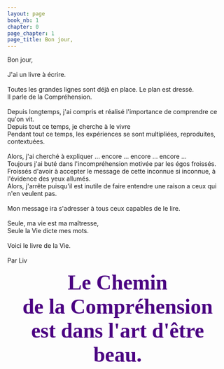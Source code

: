 ```yaml
---
layout: page
book_nb: 1
chapter: 0
page_chapter: 1
page_title: Bon jour,
--- 
```

Bon jour,<br/>
<br/>
J'ai un livre à écrire.<br/>
<br/>
Toutes les grandes lignes sont déjà en place. Le plan est dressé.<br/>
Il parle de la Compréhension.<br/>
<br/>
Depuis longtemps, j'ai compris et réalisé l'importance de comprendre ce qu'on vit.<br/>
Depuis tout ce temps, je cherche à le vivre<br/>
Pendant tout ce temps, les expériences se sont multipliées, reproduites, contextuées.<br/>
<br/>
Alors, j'ai cherché à expliquer ... encore ... encore ... encore …<br/>
Toujours j'ai buté dans l'incompréhension motivée par les égos froissés.<br/>
Froissés d'avoir à accepter le message de cette inconnue si inconnue, à l'évidence des yeux allumés.<br/>
Alors, j'arrête puisqu'il est inutile de faire entendre une raison a ceux qui n'en veulent pas. <br/>
<br/>
Mon message ira s'adresser à tous ceux capables de le lire.<br/>
<br/>
Seule, ma vie est ma maîtresse,<br/>
Seule la Vie dicte mes mots.<br/>
<br/>
Voici le livre de la Vie.<br/>
<br/>
Par Liv<br/>
<div style="text-align: center;"><font color="#4B0082" face="URW Chancery L">
<span style="font-size: 48px; line-height: normal"><b>
Le Chemin<br/>
de la Compréhension<br/>
est dans l'art d'être beau.</b></span></font></div>
